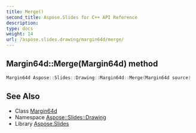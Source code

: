 ```yaml
---
title: Merge()
second_title: Aspose.Slides for C++ API Reference
description: 
type: docs
weight: 14
url: /aspose.slides.drawing/margin64d/merge/
---
```

## Margin64d::Merge(Margin64d) method




```cpp
Margin64d Aspose::Slides::Drawing::Margin64d::Merge(Margin64d source)
```

## See Also

* Class [Margin64d](../)
* Namespace [Aspose::Slides::Drawing](../../)
* Library [Aspose.Slides](../../../)